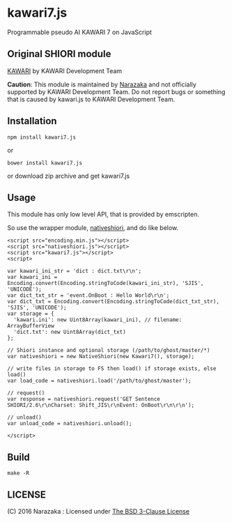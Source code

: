 kawari7.js
=======================================

Programmable pseudo AI KAWARI 7 on JavaScript

Original SHIORI module
---------------------------------------

[KAWARI](http://kawari.sourceforge.net/) by KAWARI Development Team

**Caution**:
This module is maintained by [Narazaka](http://narazaka.net/) and not officially supported by KAWARI Development Team.
Do not report bugs or something that is caused by kawari.js to KAWARI Development Team.

Installation
---------------------------------------

    npm install kawari7.js

or

    bower install kawari7.js

or download zip archive and get kawari7.js

Usage
---------------------------------------

This module has only low level API, that is provided by emscripten.

So use the wrapper module, [nativeshiori](https://github.com/Narazaka/nativeshiori), and do like below.

    <script src="encoding.min.js"></script>
    <script src="nativeshiori.js"></script>
    <script src="kawari7.js"></script>
    <script>
    
    var kawari_ini_str = 'dict : dict.txt\r\n';
    var kawari_ini = Encoding.convert(Encoding.stringToCode(kawari_ini_str), 'SJIS', 'UNICODE');
    var dict_txt_str = 'event.OnBoot : Hello World\r\n';
    var dict_txt = Encoding.convert(Encoding.stringToCode(dict_txt_str), 'SJIS', 'UNICODE');
    var storage = {
      'kawari.ini': new Uint8Array(kawari_ini), // filename: ArrayBufferView
      'dict.txt': new Uint8Array(dict_txt)
    };
    
    // Shiori instance and optional storage (/path/to/ghost/master/*)
    var nativeshiori = new NativeShiori(new Kawari7(), storage);
    
    // write files in storage to FS then load() if storage exists, else load()
    var load_code = nativeshiori.load('/path/to/ghost/master'); 
    
    // request()
    var response = nativeshiori.request('GET Sentence SHIORI/2.6\r\nCharset: Shift_JIS\r\nEvent: OnBoot\r\n\r\n');
    
    // unload()
    var unload_code = nativeshiori.unload();
    
    </script>

Build
--------------------------------

    make -R

LICENSE
--------------------------------

(C) 2016 Narazaka : Licensed under [The BSD 3-Clause License](http://narazaka.net/license/BSD3?2016)
